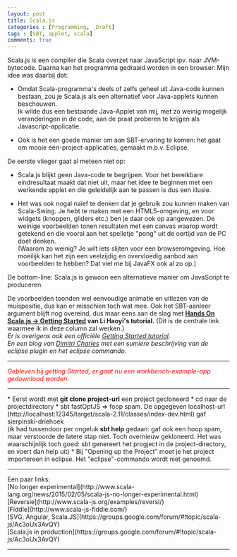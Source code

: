```yaml
---
layout: post
title: Scala.js
categories : [Programming, _Draft]
tags : [SBT, applet, scala]
comments: true
---
```


Scala.js is een compiler die Scala overzet naar JavaScript ipv. naar JVM-bytecode. Daarna kan het programma gedraaid worden in een browser. Mijn idee was daarbij dat:

* Omdat Scala-programma's deels of zelfs geheel uit Java-code kunnen bestaan, zou je Scala.js als een alternatief voor Java-applets kunnen beschouwen.<br>Ik wilde dus een bestaande Java-Applet van mij, met zo weinig mogelijk veranderingen in de code, aan de praat proberen te krijgen als Javascript-applicatie.

* Ook is het een goede manier om aan SBT-ervaring te komen: het gaat om mooie &eacute;&eacute;n-project-applicaties, gemaakt m.b.v. Eclipse. 

De eerste vlieger gaat al meteen niet op:

* Scala.js blijkt geen Java-code te begrijpen. Voor het bereikbare eindresultaat maakt dat niet uit, maar het idee te beginnen met een werkende applet en die geleidelijk aan te passen is dus een illusie.

* Het was ook nogal na&iuml;ef te denken dat je gebruik zou kunnen maken van Scala-Swing. Je hebt te maken met een HTML5-omgeving, en voor widgets (knoppen, gliders etc.) ben je daar ook op aangewezen. De  weinige voorbeelden tonen resultaten met een canvas waarop wordt getekend en die vooral aan het spelletje "pong" uit de oertijd van de PC doet denken.<br> (Waarom zo weinig? Je wilt iets slijten voor een browseromgeving. Hoe moeilijk kan het zijn een veelzijdig en overvloedig aanbod aan voorbeelden te hebben? Dat viel me bij JavaFX ook al zo op.)

De bottom-line: Scala.js is gewoon een alternatieve manier om JavaScript te produceren. 

De voorbeelden toonden wel eenvoudige animatie en uitlezen van de muispositie, dus kan er misschien toch wat mee. Ook het SBT-aanleer argument blijft nog overeind, dus maar eens aan de slag met <b><a href="http://lihaoyi.github.io/hands-on-scala-js/" target="_blank">Hands On Scala.js &rarr; Getting Started</a> van Li Haoyi's tutorial.</b> (Dit is de centrale link waarmee ik in deze column zal werken.)<br>
<i>Er is overigens ook een offici&euml;le [Getting Started tutorial](http://www.scala-js.org/tutorial/basic/).</i><br>
<i>En een blog van [Dimitri Charles](http://grosdim.blogspot.nl/2013/01/quick-sbt-tutorial.html) met een sumiere beschrijving van de eclipse plugin en het eclipse commando.</i>
<hr>
<font color="red"><i>Gebleven bij getting Started, er gaat nu een workbench-example-app gedownload worden.</i></font>
<hr>
* Eerst wordt met <b>git clone project-url</b> een project gecloneerd
* cd naar de projectdirectory
* sbt fastOptJS &rArr; foop spam. De opgegeven localhost-url (http://localhost:12345/target/scala-2.11/classes/index-dev.html) gaf sierpinski-driehoek<br>
(ik had tussendoor per ongeluk <b>sbt help</b>  gedaan: gaf ook een hoop spam, maar verstoorde de latere stap niet. Toch overnieuw gekloneerd. Het was waarschijnlijk toch goed: sbt genereert het progject in de project-directory, en voert dan help uit)
* Bij "Opening up the Project" moet je het project importereen in eclipse. Het "eclipse"-commando wordt niet genoemd.

<hr>
Een paar links:<br>
[No longer experimental](http://www.scala-lang.org/news/2015/02/05/scala-js-no-longer-experimental.html)<br>
[Reversie](http://www.scala-js.org/examples/reversi/)<br>
[Fiddle](http://www.scala-js-fiddle.com/)<br>
[SVG, Angular, Scala.JS](https://groups.google.com/forum/#!topic/scala-js/Ac3oUx3AvQY) <br>
[Scala.js in production](https://groups.google.com/forum/#!topic/scala-js/Ac3oUx3AvQY)<br>
<hr>
